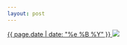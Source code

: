 ```yaml
---
layout: post
---
```


<p>
  <a href="/213">
    <time>{{ page.date | date: "%e %B %Y" }}</time>
    <img src="https://s3.amazonaws.com/life.aaronjgreenberg.com/213.jpg">
  </a>
  
</p>
